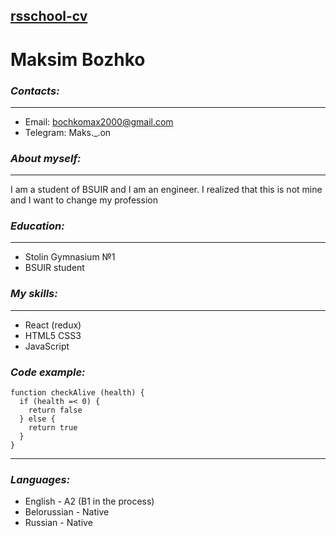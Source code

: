 ## [rsschool-cv](https://erkhandv.github.io/rsschool-cv/)

# Maksim Bozhko #

### ***Contacts:***
---
*  Email: bochkomax2000@gmail.com
* Telegram: Maks._.on
### ***About myself:***
---
I am a student of BSUIR and I am an engineer. I realized that this is not mine and I want to change my profession
### ***Education:***
---
* Stolin Gymnasium №1
* BSUIR student
### ***My skills:***
---
* React (redux)
* HTML5 CSS3
* JavaScript
### ***Code example:***
```
function checkAlive (health) {
  if (health =< 0) {
    return false
  } else {
    return true
  }
}
```
---
### ***Languages:***

+ English - A2 (B1 in the process)
+ Belorussian - Native
+ Russian - Native